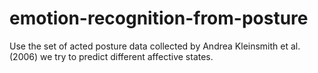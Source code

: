 # emotion-recognition-from-posture
Use the set of acted posture data collected by Andrea Kleinsmith et al. (2006) we try to predict different affective states.
